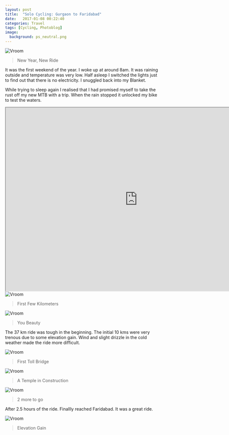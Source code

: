```yaml
---
layout: post
title:  "Solo Cycling: Gurgaon to Faridabad"
date:   2017-01-08 00:22:40
categories: Travel
tags: [Cycling, Photoblog]
image:
  background: ps_neutral.png
---
```


<img src="https://i.imgur.com/U6T1UCM.jpg" alt="Vroom">

>New Year, New Ride

It was the first weekend of the year. I woke up at around 8am. It was raining outside and temperature was very low. Half asleep I switched the lights just to find out that there is no electricity. I snuggled back into my Blanket.

While trying to sleep again I realised that I had promised myself to take the rust off my new MTB with a trip. When the rain stopped it unlocked my bike to test the waters.

<iframe src="https://www.google.com/maps/d/embed?mid=1dgyZnNklVLNR6P--jfNFNczmvBI" width="860" height="600"></iframe>

<img src="https://i.imgur.com/DEcyQub.jpg" alt="Vroom">

>First Few Kilometers

<img src="https://i.imgur.com/HIiaTcs.jpg" alt="Vroom">

>You Beauty

The 37 km ride was tough in the beginning. The initial 10 kms were very trenous due to some elevation gain. Wind and slight drizzle in the cold weather made the ride more difficult.

<img src="https://i.imgur.com/k8P8Gdn.jpg" alt="Vroom">

>First Toll Bridge

<img src="https://i.imgur.com/w9g7tZg.jpg" alt="Vroom">

>A Temple in Construction

<img src="https://i.imgur.com/ygeTtrf.jpg" alt="Vroom">

>2 more to go


After 2.5 hours of the ride. Finallly reached Faridabad. It was a great ride.

<img src="https://i.imgur.com/caoMRGv.jpg" alt="Vroom">

>Elevation Gain

